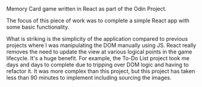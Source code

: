 Memory Card game written in React as part of the Odin Project.

The focus of this piece of work was to complete a simple React app with some basic functionality.

What is striking is the simplicity of the application compared to previous projects where I was manipulating the DOM manually using JS. React really removes the need to update the view at various logical points in the game lifecycle. It's a huge benefit. For example, the To-Do List project took me days and days to complete due to tripping over DOM logic and having to refactor it. It was more complex than this project, but this project has taken less than 90 minutes to implement including sourcing the images.
